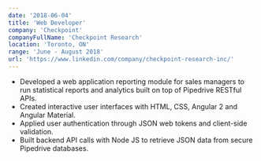 ```yaml
---
date: '2018-06-04'
title: 'Web Developer'
company: 'Checkpoint'
companyFullName: 'Checkpoint Research'
location: 'Toronto, ON'
range: 'June - August 2018'
url: 'https://www.linkedin.com/company/checkpoint-research-inc/'
---
```


- Developed a web application reporting module for sales managers to run statistical reports and analytics built on top of Pipedrive RESTful APIs.
- Created interactive user interfaces with HTML, CSS, Angular 2 and Angular Material.
- Applied user authentication through JSON web tokens and client-side validation.
- Built backend API calls with Node JS to retrieve JSON data from secure Pipedrive databases.
